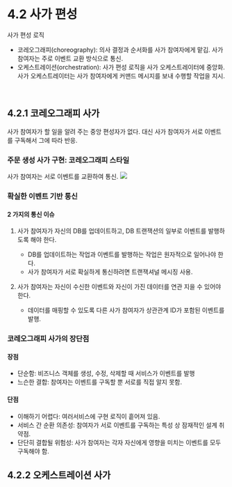 # 4.2 사가 편성

사가 편성 로직

-   코레오그래피(choreography): 의사 결정과 순서화를 사가 참여자에게 맡김. 사가 참여자는 주로 이벤트 교환 방식으로 통신.
-   오케스트레이션(orchestration): 사가 편성 로직을 사가 오케스트레이터에 중앙화. 사가 오케스트레이터는 사가 참여자에게 커맨드 메시지를 보내 수행할 작업을 지시.

<br />

## 4.2.1 코레오그래피 사가

사가 참여자가 할 일을 알려 주는 중앙 편성자가 없다. 대신 사가 참여자가 서로 이벤트를 구독해서 그에 따라 반응.

### 주문 생성 사가 구현: 코레오그래피 스타일

사가 참여자는 서로 이벤트를 교환하여 통신.
<img src="https://thebook.io/img/007035/163.jpg">

### 확실한 이벤트 기반 통신

#### 2 가지의 통신 이슈

1.  사가 참여자가 자신의 DB를 업데이트하고, DB 트랜잭션의 일부로 이벤트를 발행하도록 해야 한다.

    -   DB를 업데이트하는 작업과 이벤트를 발행하는 작업은 원자적으로 일어나야 한다.
    -   사가 참여자가 서로 확실하게 통신하려면 트랜잭셔널 메시징 사용.

2.  사가 참여자는 자신이 수신한 이벤트와 자신이 가진 데이터를 연관 지을 수 있어야 한다.
    -   데이터를 매핑할 수 있도록 다른 사가 참여자가 상관관계 ID가 포함된 이벤트를 발행.

### 코레오그래피 사가의 장단점

#### 장점

-   단순함: 비즈니스 객체를 생성, 수정, 삭제할 때 서비스가 이벤트를 발행
-   느슨한 결합: 참여자는 이벤트를 구독할 뿐 서로를 직접 알지 못함.

#### 단점

-   이해하기 어렵다: 여러서비스에 구현 로직이 흩어져 있음.
-   서비스 간 순환 의존성: 참여자가 서로 이벤트를 구독하는 특성 상 잠재적인 설계 취약점.
-   단단히 결합될 위험성: 사가 참여자는 각자 자신에게 영향을 미치는 이벤트를 모두 구독해야 함.

## 4.2.2 오케스트레이션 사가
